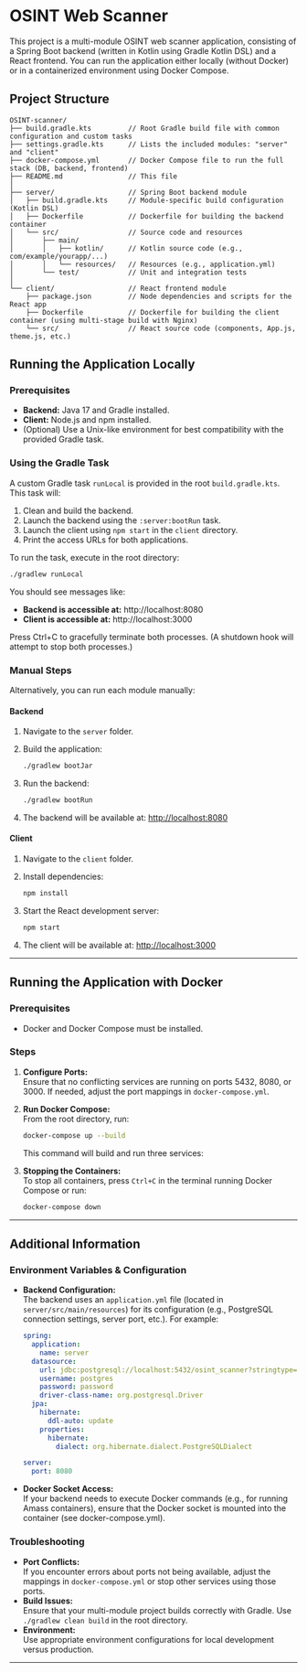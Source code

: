 
# OSINT Web Scanner

This project is a multi-module OSINT web scanner application, consisting of a Spring Boot backend (written in Kotlin using Gradle Kotlin DSL) and a React frontend. You can run the application either locally (without Docker) or in a containerized environment using Docker Compose.

## Project Structure

```
OSINT-scanner/
├── build.gradle.kts         // Root Gradle build file with common configuration and custom tasks
├── settings.gradle.kts      // Lists the included modules: "server" and "client"
├── docker-compose.yml       // Docker Compose file to run the full stack (DB, backend, frontend)
├── README.md                // This file
│
├── server/                  // Spring Boot backend module
│   ├── build.gradle.kts     // Module-specific build configuration (Kotlin DSL)
│   ├── Dockerfile           // Dockerfile for building the backend container
│   └── src/                 // Source code and resources
│       ├── main/
│       │   ├── kotlin/      // Kotlin source code (e.g., com/example/yourapp/...)
│       │   └── resources/   // Resources (e.g., application.yml)
│       └── test/            // Unit and integration tests
│
└── client/                  // React frontend module
    ├── package.json         // Node dependencies and scripts for the React app
    ├── Dockerfile           // Dockerfile for building the client container (using multi-stage build with Nginx)
    └── src/                 // React source code (components, App.js, theme.js, etc.)
```

## Running the Application Locally

### Prerequisites

- **Backend:** Java 17 and Gradle installed.
- **Client:** Node.js and npm installed.
- (Optional) Use a Unix-like environment for best compatibility with the provided Gradle task.

### Using the Gradle Task

A custom Gradle task `runLocal` is provided in the root `build.gradle.kts`. This task will:

1. Clean and build the backend.
2. Launch the backend using the `:server:bootRun` task.
3. Launch the client using `npm start` in the `client` directory.
4. Print the access URLs for both applications.

To run the task, execute in the root directory:

```bash
./gradlew runLocal
```

You should see messages like:

- **Backend is accessible at:** http://localhost:8080
- **Client is accessible at:** http://localhost:3000

Press Ctrl+C to gracefully terminate both processes. (A shutdown hook will attempt to stop both processes.)

### Manual Steps

Alternatively, you can run each module manually:

#### Backend

1. Navigate to the `server` folder.
2. Build the application:

   ```bash
   ./gradlew bootJar
   ```

3. Run the backend:

   ```bash
   ./gradlew bootRun
   ```

4. The backend will be available at: [http://localhost:8080](http://localhost:8080)

#### Client

1. Navigate to the `client` folder.
2. Install dependencies:

   ```bash
   npm install
   ```

3. Start the React development server:

   ```bash
   npm start
   ```

4. The client will be available at: [http://localhost:3000](http://localhost:3000)

---

## Running the Application with Docker

### Prerequisites

- Docker and Docker Compose must be installed.

### Steps

1. **Configure Ports:**  
   Ensure that no conflicting services are running on ports 5432, 8080, or 3000. If needed, adjust the port mappings in `docker-compose.yml`.

2. **Run Docker Compose:**  
   From the root directory, run:

   ```bash
   docker-compose up --build
   ```

   This command will build and run three services:


3. **Stopping the Containers:**  
   To stop all containers, press `Ctrl+C` in the terminal running Docker Compose or run:

   ```bash
   docker-compose down
   ```

---

## Additional Information

### Environment Variables & Configuration

- **Backend Configuration:**  
  The backend uses an `application.yml` file (located in `server/src/main/resources`) for its configuration (e.g., PostgreSQL connection settings, server port, etc.). For example:

  ```yaml
  spring:
    application:
      name: server
    datasource:
      url: jdbc:postgresql://localhost:5432/osint_scanner?stringtype=unspecified
      username: postgres
      password: password
      driver-class-name: org.postgresql.Driver
    jpa:
      hibernate:
        ddl-auto: update
      properties:
        hibernate:
          dialect: org.hibernate.dialect.PostgreSQLDialect

  server:
    port: 8080
  ```

- **Docker Socket Access:**  
  If your backend needs to execute Docker commands (e.g., for running Amass containers), ensure that the Docker socket is mounted into the container (see docker-compose.yml).

### Troubleshooting

- **Port Conflicts:**  
  If you encounter errors about ports not being available, adjust the mappings in `docker-compose.yml` or stop other services using those ports.
- **Build Issues:**  
  Ensure that your multi-module project builds correctly with Gradle. Use `./gradlew clean build` in the root directory.
- **Environment:**  
  Use appropriate environment configurations for local development versus production.

---
